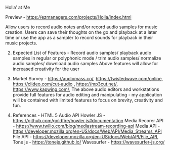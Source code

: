 Holla’ at Me

Preview - https://ezmanagers.com/projects/Holla/index.html
 
Allow users to record audio notes and/or record audio samples for music creation. 
Users can save their thoughts on the go and playback at a later time or use the app as a sampler to record sounds for playback in their music projects. 
 
2. Expected List of Features -
Record audio samples/ playback audio samples in regular or polyphonic mode / trim audio samples/ normalize audio samples/ download audio samples
Above features will allow for increased creativity for the user 
 
3. Market Survey -
https://audiomass.co/, https://twistedwave.com/online, https://clideo.com/cut-audio , https://mp3cut.net/, https://www.kapwing.com/, 
The above audio editors and workstations provide full features for audio editing and manipulating - my application will be contained with limited features to focus on brevity, creativity and fun. 

4. References -
HTML 5 Audio API Howler JS - https://github.com/goldfire/howler.js#documentation 
Media Recorer API - https://www.twilio.com/blog/mediastream-recording-api 
Media API - https://developer.mozilla.org/en-US/docs/Web/API/Media_Streams_API
 File API - https://developer.mozilla.org/en-US/docs/Web/API/File_API, 
Tone js - https://tonejs.github.io/
Wavesurfer - https://wavesurfer-js.org/
 


